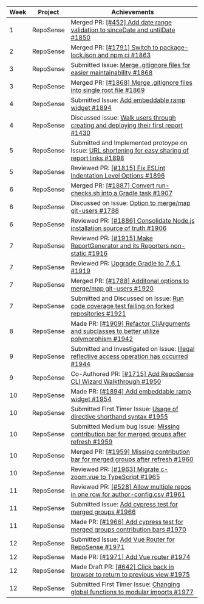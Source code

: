 | Week | Project   | Achievements                                                                                                                                             |
| ---- | --------- | -------------------------------------------------------------------------------------------------------------------------------------------------------- |
| 1    | RepoSense | Merged PR: [[#452] Add date range validation to sinceDate and untilDate #1850](https://github.com/reposense/RepoSense/pull/1850)                         |
| 2    | RepoSense | Merged PR: [[#1791] Switch to package-lock.json and npm ci #1863](https://github.com/reposense/RepoSense/pull/1863)                                      |
| 3    | RepoSense | Submitted Issue: [Merge .gitignore files for easier maintainability #1868](https://github.com/reposense/RepoSense/issues/1868)                           |
| 3    | RepoSense | Merged PR: [[#1868] Merge .gitignore files into single root file #1869](https://github.com/reposense/RepoSense/pull/1869)                                |
| 4    | RepoSense | Submitted Issue: [Add embeddable ramp widget #1894](https://github.com/reposense/RepoSense/issues/1894)                                                  |
| 4    | RepoSense | Discussed issue: [Walk users through creating and deploying their first report #1430](https://github.com/reposense/RepoSense/issues/1430)                |
| 5    | RepoSense | Submitted and Implemented protoype on Issue: [URL shortening for easy sharing of report links #1898](https://github.com/reposense/RepoSense/issues/1898) |
| 5    | RepoSense | Reviewed PR: [[#1815] Fix ESLint Indentation Level Options #1896](https://github.com/reposense/RepoSense/pull/1896)                                      |
| 6    | RepoSense | Merged PR: [[#1887] Convert run-checks.sh into a Gradle task #1907](https://github.com/reposense/RepoSense/pull/1907)                                    |
| 6    | RepoSense | Discussed on Issue: [Option to merge/map git-users #1788](https://github.com/reposense/RepoSense/issues/1788)                                            |
| 6    | RepoSense | Reviewed PR: [[#1886] Consolidate Node.js installation source of truth #1906](https://github.com/reposense/RepoSense/pull/1906)                          |
| 7    | RepoSense | Reviewed PR: [[#1915] Make ReportGenerator and its Reporters non-static #1916](https://github.com/reposense/RepoSense/pull/1916)                         |
| 7    | RepoSense | Reviewed PR: [Upgrade Gradle to 7.6.1 #1919](https://github.com/reposense/RepoSense/pull/1919)                                                           |
| 7    | RepoSense | Merged PR: [[#1788] Additonal options to merge/map git-users #1920](https://github.com/reposense/RepoSense/pull/1920)                                    |
| 7    | RepoSense | Submitted and Discussed on Issue: [Run code coverage test failing on forked repositories #1921](https://github.com/reposense/RepoSense/issues/1921)      |
| 8    | RepoSense | Made PR: [[#1909] Refactor CliArguments and subclasses to better utilize polymorphism #1942](https://github.com/reposense/RepoSense/pull/1942)           |
| 9    | RepoSense | Submitted and Investigated on Issue: [Illegal reflective access operation has occurred #1944](https://github.com/reposense/RepoSense/issues/1944)        |
| 9    | RepoSense | Co-Authored PR: [[#1715] Add RepoSense CLI Wizard Walkthrough #1950](https://github.com/reposense/RepoSense/pull/1950)                                   |
| 10   | RepoSense | Made PR: [[#1894] Add embeddable ramp widget #1954](https://github.com/reposense/RepoSense/pull/1954)                                                    |
| 10   | RepoSense | Submitted First Timer Issue: [Usage of directive shorthand syntax #1955](https://github.com/reposense/RepoSense/issues/1955)                             |
| 10   | RepoSense | Submitted Medium bug Issue: [Missing contribution bar for merged groups after refresh #1959](https://github.com/reposense/RepoSense/issues/1959)         |
| 10   | RepoSense | Merged PR: [[#1959] Missing contribution bar for merged groups after refresh #1960](https://github.com/reposense/RepoSense/pull/1960)                    |
| 10   | RepoSense | Reviewed PR: [[#1963] Migrate c-zoom.vue to TypeScript #1965](https://github.com/reposense/RepoSense/pull/1965)                                          |
| 11   | RepoSense | Reviewed PR: [[#528] Allow multiple repos in one row for author-config.csv #1961](https://github.com/reposense/RepoSense/pull/1961)                      |
| 11   | RepoSense | Submitted Issue: [Add cypress test for merged groups #1966](https://github.com/reposense/RepoSense/issues/1966)                                          |
| 11   | RepoSense | Made PR: [[#1966] Add cypress test for merged groups contribution bars #1970](https://github.com/reposense/RepoSense/pull/1970)                          |
| 12   | RepoSense | Submitted Issue: [Add Vue Router for RepoSense #1971](https://github.com/reposense/RepoSense/issues/1971)                                                |
| 12   | RepoSense | Made PR: [[#1971] Add Vue router #1974](https://github.com/reposense/RepoSense/pull/1974)                                                                |
| 12   | RepoSense | Made Draft PR: [[#642] Click back in browser to return to previous view #1975](https://github.com/reposense/RepoSense/pull/1975)                         |
| 12   | RepoSense | Submitted First Timer Issue: [Changing global functions to modular imports #1977](https://github.com/reposense/RepoSense/issues/1977)                    |
